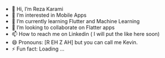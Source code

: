 - 👋 Hi, I’m Reza Karami
- 👀 I’m interested in Mobile Apps 
- 🌱 I’m currently learning Flutter and Machine Learning
- 💞️ I’m looking to collaborate on Flatter apps
- 📫 How to reach me on Linkedin ( I will put the like here soon)
- 😄 Pronouns: [R EH Z AH] but you can call me Kevin.
- ⚡ Fun fact: Loading ...

<!---
RezaKaramiDev/RezaKaramiDev is a ✨ special ✨ repository because its `README.md` (this file) appears on your GitHub profile.
You can click the Preview link to take a look at your changes.
--->
